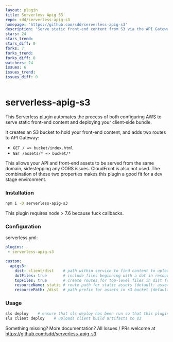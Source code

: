 ```yaml
---
layout: plugin
title: Serverless Apig S3
repo: sdd/serverless-apig-s3
homepage: 'https://github.com/sdd/serverless-apig-s3'
description: 'Serve static front-end content from S3 via the API Gateway and deploy client bundle to S3.'
stars: 24
stars_trend: 
stars_diff: 0
forks: 7
forks_trend: 
forks_diff: 0
watchers: 24
issues: 6
issues_trend: 
issues_diff: 0
---
```



# serverless-apig-s3

This Serverless plugin automates the process of both configuring AWS to serve static front-end
content and deploying your client-side bundle.

It creates an S3 bucket to hold your front-end content, and adds two routes to API Gateway:

 * `GET / => bucket/index.html`
 * `GET /assets/* => bucket/*`

This allows your API and front-end assets to be served from the same domain, sidestepping
any CORS issues. CloudFront is also not used. The combination of these two properties
makes this plugin a good fit for a dev stage environment.

### Installation

```bash
npm i -D serverless-apig-s3
```

This plugin requires node > 7.6 because fuck callbacks.

### Configuration

serverless.yml:

```yaml
plugins:
 - serverless-apig-s3

custom:
  apigs3:
    dist: client/dist    # path within service to find content to upload (default: client/dist)
    dotFiles: true       # include files beginning with a dot in resources and uploads (default: false)
    topFiles: true       # create routes for top-level files in dist folder (default: false)
    resourceName: static # route path for static assets (default: assets)
    resourcePath: /dist  # path prefix for assets in s3 bucket (default: '')
```

### Usage

```bash
sls deploy    # ensure that sls deploy has been run so that this plugin's resources exist.
sls client deploy    # uploads client build artifacts to s3
```

Something missing? More documentation? All Issues / PRs welcome at https://github.com/sdd/serverless-apig-s3
